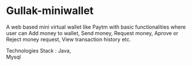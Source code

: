 # Gullak-miniwallet

A web based mini virtual wallet like Paytm with basic functionalities where user can Add money to wallet, Send money, Request money, Aprove or Reject money request, View transaction history etc.

Technologies Stack :
Java,  
Mysql 
